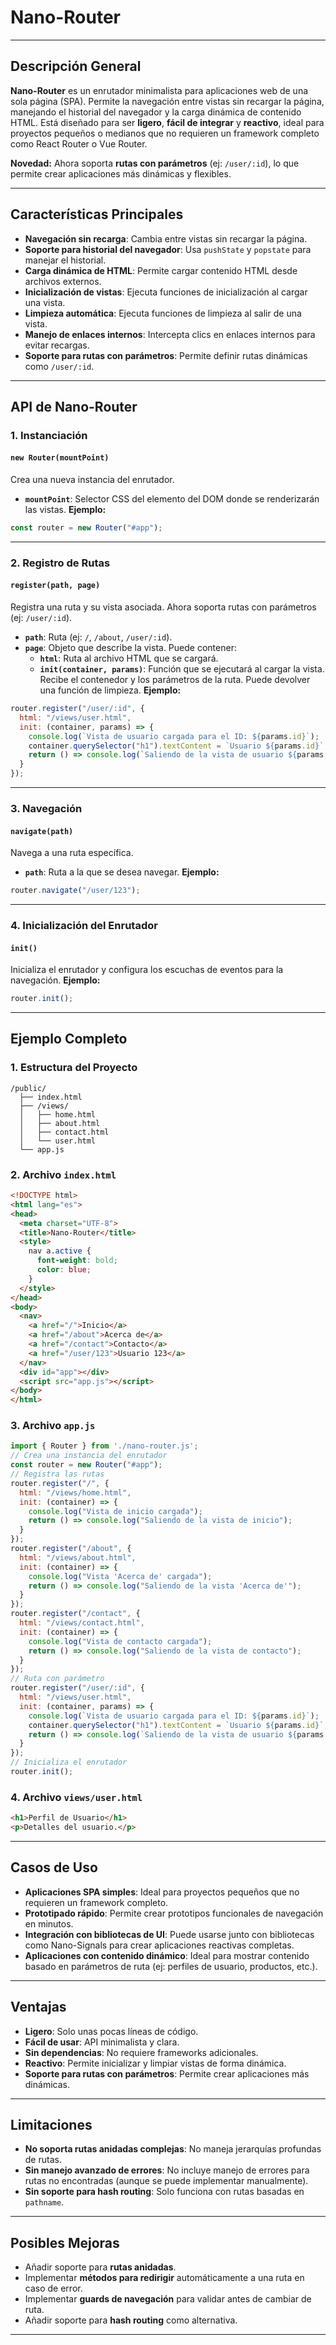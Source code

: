 # **Nano-Router**
---
## **Descripción General**
**Nano-Router** es un enrutador minimalista para aplicaciones web de una sola página (SPA). Permite la navegación entre vistas sin recargar la página, manejando el historial del navegador y la carga dinámica de contenido HTML. Está diseñado para ser **ligero**, **fácil de integrar** y **reactivo**, ideal para proyectos pequeños o medianos que no requieren un framework completo como React Router o Vue Router.

**Novedad:** Ahora soporta **rutas con parámetros** (ej: `/user/:id`), lo que permite crear aplicaciones más dinámicas y flexibles.

---
## **Características Principales**
- **Navegación sin recarga**: Cambia entre vistas sin recargar la página.
- **Soporte para historial del navegador**: Usa `pushState` y `popstate` para manejar el historial.
- **Carga dinámica de HTML**: Permite cargar contenido HTML desde archivos externos.
- **Inicialización de vistas**: Ejecuta funciones de inicialización al cargar una vista.
- **Limpieza automática**: Ejecuta funciones de limpieza al salir de una vista.
- **Manejo de enlaces internos**: Intercepta clics en enlaces internos para evitar recargas.
- **Soporte para rutas con parámetros**: Permite definir rutas dinámicas como `/user/:id`.

---
## **API de Nano-Router**
### **1. Instanciación**
#### **`new Router(mountPoint)`**
Crea una nueva instancia del enrutador.
- **`mountPoint`**: Selector CSS del elemento del DOM donde se renderizarán las vistas.
**Ejemplo:**
```javascript
const router = new Router("#app");
```
---
### **2. Registro de Rutas**
#### **`register(path, page)`**
Registra una ruta y su vista asociada. Ahora soporta rutas con parámetros (ej: `/user/:id`).
- **`path`**: Ruta (ej: `/`, `/about`, `/user/:id`).
- **`page`**: Objeto que describe la vista. Puede contener:
  - **`html`**: Ruta al archivo HTML que se cargará.
  - **`init(container, params)`**: Función que se ejecutará al cargar la vista. Recibe el contenedor y los parámetros de la ruta. Puede devolver una función de limpieza.
**Ejemplo:**
```javascript
router.register("/user/:id", {
  html: "/views/user.html",
  init: (container, params) => {
    console.log(`Vista de usuario cargada para el ID: ${params.id}`);
    container.querySelector("h1").textContent = `Usuario ${params.id}`;
    return () => console.log(`Saliendo de la vista de usuario ${params.id}`);
  }
});
```
---
### **3. Navegación**
#### **`navigate(path)`**
Navega a una ruta específica.
- **`path`**: Ruta a la que se desea navegar.
**Ejemplo:**
```javascript
router.navigate("/user/123");
```
---
### **4. Inicialización del Enrutador**
#### **`init()`**
Inicializa el enrutador y configura los escuchas de eventos para la navegación.
**Ejemplo:**
```javascript
router.init();
```
---
## **Ejemplo Completo**
### **1. Estructura del Proyecto**
```
/public/
  ├── index.html
  ├── /views/
  │   ├── home.html
  │   ├── about.html
  │   ├── contact.html
  │   └── user.html
  └── app.js
```
### **2. Archivo `index.html`**
```html
<!DOCTYPE html>
<html lang="es">
<head>
  <meta charset="UTF-8">
  <title>Nano-Router</title>
  <style>
    nav a.active {
      font-weight: bold;
      color: blue;
    }
  </style>
</head>
<body>
  <nav>
    <a href="/">Inicio</a>
    <a href="/about">Acerca de</a>
    <a href="/contact">Contacto</a>
    <a href="/user/123">Usuario 123</a>
  </nav>
  <div id="app"></div>
  <script src="app.js"></script>
</body>
</html>
```
### **3. Archivo `app.js`**
```javascript
import { Router } from './nano-router.js';
// Crea una instancia del enrutador
const router = new Router("#app");
// Registra las rutas
router.register("/", {
  html: "/views/home.html",
  init: (container) => {
    console.log("Vista de inicio cargada");
    return () => console.log("Saliendo de la vista de inicio");
  }
});
router.register("/about", {
  html: "/views/about.html",
  init: (container) => {
    console.log("Vista 'Acerca de' cargada");
    return () => console.log("Saliendo de la vista 'Acerca de'");
  }
});
router.register("/contact", {
  html: "/views/contact.html",
  init: (container) => {
    console.log("Vista de contacto cargada");
    return () => console.log("Saliendo de la vista de contacto");
  }
});
// Ruta con parámetro
router.register("/user/:id", {
  html: "/views/user.html",
  init: (container, params) => {
    console.log(`Vista de usuario cargada para el ID: ${params.id}`);
    container.querySelector("h1").textContent = `Usuario ${params.id}`;
    return () => console.log(`Saliendo de la vista de usuario ${params.id}`);
  }
});
// Inicializa el enrutador
router.init();
```
### **4. Archivo `views/user.html`**
```html
<h1>Perfil de Usuario</h1>
<p>Detalles del usuario.</p>
```
---
## **Casos de Uso**
- **Aplicaciones SPA simples**: Ideal para proyectos pequeños que no requieren un framework completo.
- **Prototipado rápido**: Permite crear prototipos funcionales de navegación en minutos.
- **Integración con bibliotecas de UI**: Puede usarse junto con bibliotecas como Nano-Signals para crear aplicaciones reactivas completas.
- **Aplicaciones con contenido dinámico**: Ideal para mostrar contenido basado en parámetros de ruta (ej: perfiles de usuario, productos, etc.).

---
## **Ventajas**
- **Ligero**: Solo unas pocas líneas de código.
- **Fácil de usar**: API minimalista y clara.
- **Sin dependencias**: No requiere frameworks adicionales.
- **Reactivo**: Permite inicializar y limpiar vistas de forma dinámica.
- **Soporte para rutas con parámetros**: Permite crear aplicaciones más dinámicas.

---
## **Limitaciones**
- **No soporta rutas anidadas complejas**: No maneja jerarquías profundas de rutas.
- **Sin manejo avanzado de errores**: No incluye manejo de errores para rutas no encontradas (aunque se puede implementar manualmente).
- **Sin soporte para hash routing**: Solo funciona con rutas basadas en `pathname`.

---
## **Posibles Mejoras**
- Añadir soporte para **rutas anidadas**.
- Implementar **métodos para redirigir** automáticamente a una ruta en caso de error.
- Implementar **guards de navegación** para validar antes de cambiar de ruta.
- Añadir soporte para **hash routing** como alternativa.

---

